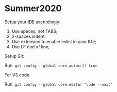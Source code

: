 # Summer2020

Setup your IDE accordingly:

1. Use spaces, not TABS;
2. 2-spaces indent;
3. Use extension to enable eslint in your IDE;
4. Use LF end of line;

Setup Git:

Run: `git config --global core.autocrlf true`

For VS code:

Run: `git config --global core.editor "code --wait"`
